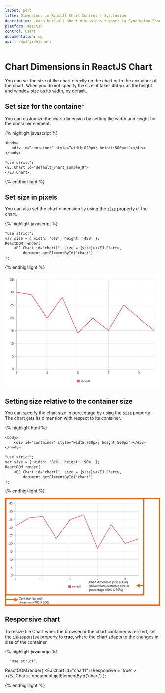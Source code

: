 ```yaml
---
layout: post
title: Dimensions in ReactJS Chart Control | Syncfusion
description: Learn here all about dimensions support in Syncfusion Essential ReactJS Chart control, its elements, and more.
platform: ReactJS
control: Chart
documentation: ug
api : /api/js/ejchart
---
```


# Chart Dimensions in ReactJS Chart

You can set the size of the chart directly on the chart or to the container of the chart. When you do not specify the size, it takes 450px as the height and window size as its width, by default. 

## Set size for the container

You can customize the chart dimension by setting the width and height for the container element. 

{% highlight javascript %}


    <body>
       <div id=”container” style=”width:820px; height:500px;”></div>         
    </body>

    "use strict";
    <EJ.Chart id="default_chart_sample_0">
    </EJ.Chart>,
{% endhighlight %}


## Set size in pixels

You can also set the chart dimension by using the [`size`](../api/ejchart#members:size) property of the chart. 

{% highlight javascript %}


    "use strict";
    var size = { width: '600', height: '450' };
    ReactDOM.render(
        <EJ.Chart id="chart1"  size = {size}></EJ.Chart>,
            document.getElementById('chart')
    );



{% endhighlight %}

![ReactJS Chart dimentions](Chart-Dimensions_images/Chart-Dimensions_img1.png)


## Setting size relative to the container size

You can specify the chart size in percentage by using the [`size`](../api/ejchart#members:size) property. The chart gets its dimension with respect to its container.

{% highlight html %}

    <body>
        <div id="container" style="width:700px; height:500px"></div>
    </body>

    "use strict";
    var size = { width: '80%', height: '90%' };
    ReactDOM.render(
        <EJ.Chart id="chart1"  size = {size}></EJ.Chart>,
            document.getElementById('chart')
    );

{% endhighlight %}

![ReactJS Chart setting size relative to the container size](Chart-Dimensions_images/Chart-Dimensions_img2.png)


## Responsive chart

To resize the Chart when the browser or the chart container is resized, set the [`isResponsive`](../api/ejchart#members:isResponsive) property to **true**, where the chart adapts to the changes in size of the container.

{% highlight javascript %}

      "use strict";
    
ReactDOM.render(
    <EJ.Chart id="chart1"  isResponsive = 'true' ></EJ.Chart>,
          document.getElementById('chart')
);


{% endhighlight %} 
